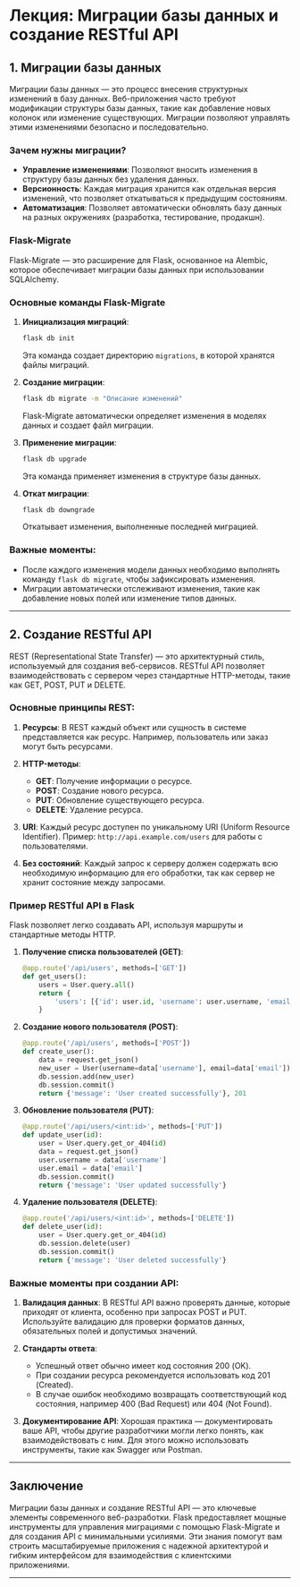 
# Лекция: Миграции базы данных и создание RESTful API

## 1. Миграции базы данных

Миграции базы данных — это процесс внесения структурных изменений в базу данных. Веб-приложения часто требуют модификации структуры базы данных, такие как добавление новых колонок или изменение существующих. Миграции позволяют управлять этими изменениями безопасно и последовательно.

### Зачем нужны миграции?

- **Управление изменениями**: Позволяют вносить изменения в структуру базы данных без удаления данных.
- **Версионность**: Каждая миграция хранится как отдельная версия изменений, что позволяет откатываться к предыдущим состояниям.
- **Автоматизация**: Позволяет автоматически обновлять базу данных на разных окружениях (разработка, тестирование, продакшн).

### Flask-Migrate

Flask-Migrate — это расширение для Flask, основанное на Alembic, которое обеспечивает миграции базы данных при использовании SQLAlchemy.

### Основные команды Flask-Migrate

1. **Инициализация миграций**:
   ```bash
   flask db init
   ```
   Эта команда создает директорию `migrations`, в которой хранятся файлы миграций.

2. **Создание миграции**:
   ```bash
   flask db migrate -m "Описание изменений"
   ```
   Flask-Migrate автоматически определяет изменения в моделях данных и создает файл миграции.

3. **Применение миграции**:
   ```bash
   flask db upgrade
   ```
   Эта команда применяет изменения в структуре базы данных.

4. **Откат миграции**:
   ```bash
   flask db downgrade
   ```
   Откатывает изменения, выполненные последней миграцией.

### Важные моменты:
- После каждого изменения модели данных необходимо выполнять команду `flask db migrate`, чтобы зафиксировать изменения.
- Миграции автоматически отслеживают изменения, такие как добавление новых полей или изменение типов данных.

---

## 2. Создание RESTful API

REST (Representational State Transfer) — это архитектурный стиль, используемый для создания веб-сервисов. RESTful API позволяет взаимодействовать с сервером через стандартные HTTP-методы, такие как GET, POST, PUT и DELETE.

### Основные принципы REST:

1. **Ресурсы**: В REST каждый объект или сущность в системе представляется как ресурс. Например, пользователь или заказ могут быть ресурсами.
   
2. **HTTP-методы**:
   - **GET**: Получение информации о ресурсе.
   - **POST**: Создание нового ресурса.
   - **PUT**: Обновление существующего ресурса.
   - **DELETE**: Удаление ресурса.

3. **URI**: Каждый ресурс доступен по уникальному URI (Uniform Resource Identifier).
   Пример: `http://api.example.com/users` для работы с пользователями.

4. **Без состояний**: Каждый запрос к серверу должен содержать всю необходимую информацию для его обработки, так как сервер не хранит состояние между запросами.

### Пример RESTful API в Flask

Flask позволяет легко создавать API, используя маршруты и стандартные методы HTTP.

1. **Получение списка пользователей (GET)**:
   ```python
   @app.route('/api/users', methods=['GET'])
   def get_users():
       users = User.query.all()
       return {
           'users': [{'id': user.id, 'username': user.username, 'email': user.email} for user in users]
       }
   ```

2. **Создание нового пользователя (POST)**:
   ```python
   @app.route('/api/users', methods=['POST'])
   def create_user():
       data = request.get_json()
       new_user = User(username=data['username'], email=data['email'])
       db.session.add(new_user)
       db.session.commit()
       return {'message': 'User created successfully'}, 201
   ```

3. **Обновление пользователя (PUT)**:
   ```python
   @app.route('/api/users/<int:id>', methods=['PUT'])
   def update_user(id):
       user = User.query.get_or_404(id)
       data = request.get_json()
       user.username = data['username']
       user.email = data['email']
       db.session.commit()
       return {'message': 'User updated successfully'}
   ```

4. **Удаление пользователя (DELETE)**:
   ```python
   @app.route('/api/users/<int:id>', methods=['DELETE'])
   def delete_user(id):
       user = User.query.get_or_404(id)
       db.session.delete(user)
       db.session.commit()
       return {'message': 'User deleted successfully'}
   ```

### Важные моменты при создании API:

1. **Валидация данных**:
   В RESTful API важно проверять данные, которые приходят от клиента, особенно при запросах POST и PUT. Используйте валидацию для проверки форматов данных, обязательных полей и допустимых значений.

2. **Стандарты ответа**:
   - Успешный ответ обычно имеет код состояния 200 (OK).
   - При создании ресурса рекомендуется использовать код 201 (Created).
   - В случае ошибок необходимо возвращать соответствующий код состояния, например 400 (Bad Request) или 404 (Not Found).

3. **Документирование API**:
   Хорошая практика — документировать ваше API, чтобы другие разработчики могли легко понять, как взаимодействовать с ним. Для этого можно использовать инструменты, такие как Swagger или Postman.

---

## Заключение

Миграции базы данных и создание RESTful API — это ключевые элементы современного веб-разработки. Flask предоставляет мощные инструменты для управления миграциями с помощью Flask-Migrate и для создания API с минимальными усилиями. Эти знания помогут вам строить масштабируемые приложения с надежной архитектурой и гибким интерфейсом для взаимодействия с клиентскими приложениями.

---


